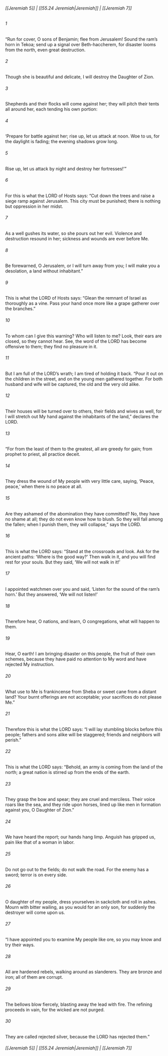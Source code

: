 
###### [[Jeremiah 5]] | [[55.24 Jeremiah|Jeremiah]] | [[Jeremiah 7]]

###### 1
“Run for cover, O sons of Benjamin; flee from Jerusalem! Sound the ram’s horn in Tekoa; send up a signal over Beth-haccherem, for disaster looms from the north, even great destruction.
###### 2
Though she is beautiful and delicate, I will destroy the Daughter of Zion.
###### 3
Shepherds and their flocks will come against her; they will pitch their tents all around her, each tending his own portion:
###### 4
‘Prepare for battle against her; rise up, let us attack at noon. Woe to us, for the daylight is fading; the evening shadows grow long.
###### 5
Rise up, let us attack by night and destroy her fortresses!’”
###### 6
For this is what the LORD of Hosts says: “Cut down the trees and raise a siege ramp against Jerusalem. This city must be punished; there is nothing but oppression in her midst.
###### 7
As a well gushes its water, so she pours out her evil. Violence and destruction resound in her; sickness and wounds are ever before Me.
###### 8
Be forewarned, O Jerusalem, or I will turn away from you; I will make you a desolation, a land without inhabitant.”
###### 9
This is what the LORD of Hosts says: “Glean the remnant of Israel as thoroughly as a vine. Pass your hand once more like a grape gatherer over the branches.”
###### 10
To whom can I give this warning? Who will listen to me? Look, their ears are closed, so they cannot hear. See, the word of the LORD has become offensive to them; they find no pleasure in it.
###### 11
But I am full of the LORD’s wrath; I am tired of holding it back. “Pour it out on the children in the street, and on the young men gathered together. For both husband and wife will be captured, the old and the very old alike.
###### 12
Their houses will be turned over to others, their fields and wives as well, for I will stretch out My hand against the inhabitants of the land,” declares the LORD.
###### 13
“For from the least of them to the greatest, all are greedy for gain; from prophet to priest, all practice deceit.
###### 14
They dress the wound of My people with very little care, saying, ‘Peace, peace,’ when there is no peace at all.
###### 15
Are they ashamed of the abomination they have committed? No, they have no shame at all; they do not even know how to blush. So they will fall among the fallen; when I punish them, they will collapse,” says the LORD.
###### 16
This is what the LORD says: “Stand at the crossroads and look. Ask for the ancient paths: ‘Where is the good way?’ Then walk in it, and you will find rest for your souls. But they said, ‘We will not walk in it!’
###### 17
I appointed watchmen over you and said, ‘Listen for the sound of the ram’s horn.’ But they answered, ‘We will not listen!’
###### 18
Therefore hear, O nations, and learn, O congregations, what will happen to them.
###### 19
Hear, O earth! I am bringing disaster on this people, the fruit of their own schemes, because they have paid no attention to My word and have rejected My instruction.
###### 20
What use to Me is frankincense from Sheba or sweet cane from a distant land? Your burnt offerings are not acceptable; your sacrifices do not please Me.”
###### 21
Therefore this is what the LORD says: “I will lay stumbling blocks before this people; fathers and sons alike will be staggered; friends and neighbors will perish.”
###### 22
This is what the LORD says: “Behold, an army is coming from the land of the north; a great nation is stirred up from the ends of the earth.
###### 23
They grasp the bow and spear; they are cruel and merciless. Their voice roars like the sea, and they ride upon horses, lined up like men in formation against you, O Daughter of Zion.”
###### 24
We have heard the report; our hands hang limp. Anguish has gripped us, pain like that of a woman in labor.
###### 25
Do not go out to the fields; do not walk the road. For the enemy has a sword; terror is on every side.
###### 26
O daughter of my people, dress yourselves in sackcloth and roll in ashes. Mourn with bitter wailing, as you would for an only son, for suddenly the destroyer will come upon us.
###### 27
“I have appointed you to examine My people like ore, so you may know and try their ways.
###### 28
All are hardened rebels, walking around as slanderers. They are bronze and iron; all of them are corrupt.
###### 29
The bellows blow fiercely, blasting away the lead with fire. The refining proceeds in vain, for the wicked are not purged.
###### 30
They are called rejected silver, because the LORD has rejected them.”

###### [[Jeremiah 5]] | [[55.24 Jeremiah|Jeremiah]] | [[Jeremiah 7]]
